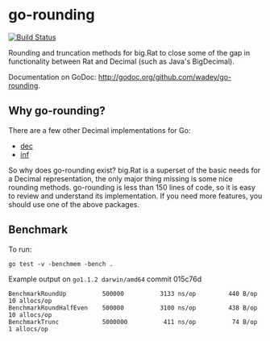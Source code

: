 go-rounding
===========

[![Build Status](https://travis-ci.org/wadey/go-rounding.png?branch=master)](https://travis-ci.org/wadey/go-rounding)

Rounding and truncation methods for big.Rat to close some of the gap in
functionality between Rat and Decimal (such as Java's BigDecimal).

Documentation on GoDoc: <http://godoc.org/github.com/wadey/go-rounding>.

Why go-rounding?
----------------

There are a few other Decimal implementations for Go:

- [dec](http://godoc.org/code.google.com/p/godec/dec)
- [inf](http://godoc.org/speter.net/go/exp/math/dec/inf)

So why does go-rounding exist? big.Rat is a superset of the basic needs for
a Decimal representation, the only major thing missing is some nice rounding
methods. go-rounding is less than 150 lines of code, so it is easy to review
and understand its implementation. If you need more features, you should use
one of the above packages.

Benchmark
---------

To run:

    go test -v -benchmem -bench .

Example output on `go1.1.2 darwin/amd64` commit 015c76d

    BenchmarkRoundUp          500000          3133 ns/op         440 B/op         10 allocs/op
    BenchmarkRoundHalfEven    500000          3100 ns/op         438 B/op         10 allocs/op
    BenchmarkTrunc            5000000          411 ns/op          74 B/op          1 allocs/op
